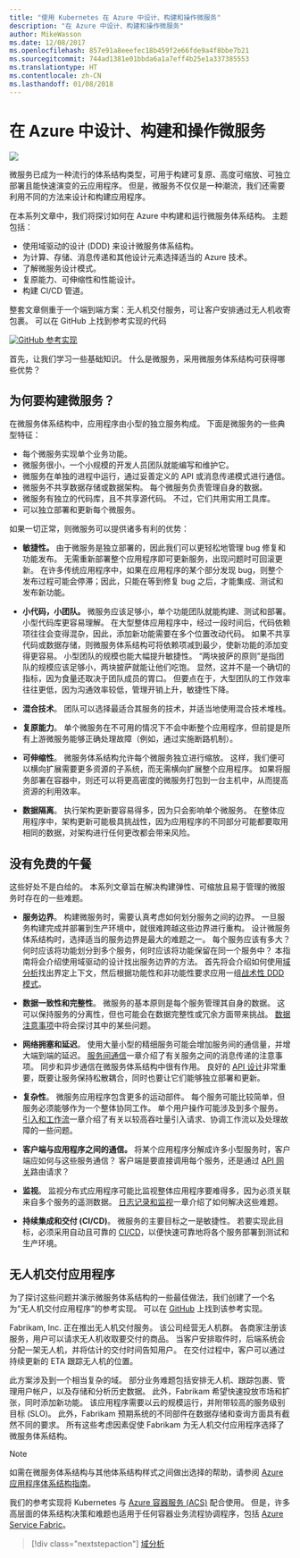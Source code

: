 ```yaml
---
title: "使用 Kubernetes 在 Azure 中设计、构建和操作微服务"
description: "在 Azure 中设计、构建和操作微服务"
author: MikeWasson
ms.date: 12/08/2017
ms.openlocfilehash: 857e91a8eeefec18b459f2e66fde9a4f8bbe7b21
ms.sourcegitcommit: 744ad1381e01bbda6a1a7eff4b25e1a337385553
ms.translationtype: HT
ms.contentlocale: zh-CN
ms.lasthandoff: 01/08/2018
---
```

# <a name="designing-building-and-operating-microservices-on-azure"></a>在 Azure 中设计、构建和操作微服务

![](./images/drone.svg)

微服务已成为一种流行的体系结构类型，可用于构建可复原、高度可缩放、可独立部署且能快速演变的云应用程序。 但是，微服务不仅仅是一种潮流，我们还需要利用不同的方法来设计和构建应用程序。 

在本系列文章中，我们将探讨如何在 Azure 中构建和运行微服务体系结构。 主题包括：

- 使用域驱动的设计 (DDD) 来设计微服务体系结构。 
- 为计算、存储、消息传递和其他设计元素选择适当的 Azure 技术。
- 了解微服务设计模式。
- 复原能力、可伸缩性和性能设计。
- 构建 CI/CD 管道。


整套文章侧重于一个端到端方案：无人机交付服务，可让客户安排通过无人机收寄包裹。 可以在 GitHub 上找到参考实现的代码

[![GitHub](../_images/github.png) 参考实现][drone-ri]

首先，让我们学习一些基础知识。 什么是微服务，采用微服务体系结构可获得哪些优势？

## <a name="why-build-microservices"></a>为何要构建微服务？

在微服务体系结构中，应用程序由小型的独立服务构成。 下面是微服务的一些典型特征：

- 每个微服务实现单个业务功能。
- 微服务很小，一个小规模的开发人员团队就能编写和维护它。
- 微服务在单独的进程中运行，通过妥善定义的 API 或消息传递模式进行通信。 
- 微服务不共享数据存储或数据架构。 每个微服务负责管理自身的数据。 
- 微服务有独立的代码库，且不共享源代码。 不过，它们共用实用工具库。
- 可以独立部署和更新每个微服务。 

如果一切正常，则微服务可以提供诸多有利的优势：

- **敏捷性。** 由于微服务是独立部署的，因此我们可以更轻松地管理 bug 修复和功能发布。 无需重新部署整个应用程序即可更新服务，出现问题时可回滚更新。 在许多传统应用程序中，如果在应用程序的某个部分发现 bug，则整个发布过程可能会停滞；因此，只能在等到修复 bug 之后，才能集成、测试和发布新功能。  

- **小代码，小团队。** 微服务应该足够小，单个功能团队就能构建、测试和部署。 小型代码库更容易理解。 在大型整体应用程序中，经过一段时间后，代码依赖项往往会变得混杂，因此，添加新功能需要在多个位置改动代码。 如果不共享代码或数据存储，则微服务体系结构可将依赖项减到最少，使新功能的添加变得更容易。 小型团队的规模也能大幅提升敏捷性。 “两块披萨的原则”是指团队的规模应该足够小，两块披萨就能让他们吃饱。 显然，这并不是一个确切的指标，因为食量还取决于团队成员的胃口。 但要点在于，大型团队的工作效率往往更低，因为沟通效率较低，管理开销上升，敏捷性下降。  

- **混合技术**。 团队可以选择最适合其服务的技术，并适当地使用混合技术堆栈。 

- **复原能力**。 单个微服务在不可用的情况下不会中断整个应用程序，但前提是所有上游微服务能够正确处理故障（例如，通过实施断路机制）。

- **可伸缩性**。 微服务体系结构允许每个微服务独立进行缩放。 这样，我们便可以横向扩展需要更多资源的子系统，而无需横向扩展整个应用程序。 如果将服务部署在容器中，则还可以将更高密度的微服务打包到一台主机中，从而提高资源的利用效率。

- **数据隔离**。 执行架构更新要容易得多，因为只会影响单个微服务。 在整体应用程序中，架构更新可能极具挑战性，因为应用程序的不同部分可能都要取用相同的数据，对架构进行任何更改都会带来风险。
 
## <a name="no-free-lunch"></a>没有免费的午餐

这些好处不是白给的。 本系列文章旨在解决构建弹性、可缩放且易于管理的微服务时存在的一些难题。

- **服务边界**。 构建微服务时，需要认真考虑如何划分服务之间的边界。 一旦服务构建完成并部署到生产环境中，就很难跨越这些边界进行重构。 设计微服务体系结构时，选择适当的服务边界是最大的难题之一。 每个服务应该有多大？ 何时应该将功能划分到多个服务，何时应该将功能保留在同一个服务中？ 本指南将会介绍使用域驱动的设计找出服务边界的方法。 首先将会介绍如何使用[域分析](./domain-analysis.md)找出界定上下文，然后根据功能性和非功能性要求应用一组[战术性 DDD 模式](./microservice-boundaries.md)。 

- **数据一致性和完整性**。 微服务的基本原则是每个服务管理其自身的数据。 这可以保持服务的分离性，但也可能会在数据完整性或冗余方面带来挑战。 [数据注意事项](./data-considerations.md)中将会探讨其中的某些问题。

- **网络拥塞和延迟**。 使用大量小型的精细服务可能会增加服务间的通信量，并增大端到端的延迟。 [服务间通信](./interservice-communication.md)一章介绍了有关服务之间的消息传递的注意事项。 同步和异步通信在微服务体系结构中很有作用。 良好的 [API 设计](./api-design.md)非常重要，既要让服务保持松散耦合，同时也要让它们能够独立部署和更新。
 
- **复杂性**。 微服务应用程序包含更多的运动部件。 每个服务可能比较简单，但服务必须能够作为一个整体协同工作。 单个用户操作可能涉及到多个服务。 [引入和工作流](./ingestion-workflow.md)一章介绍了有关以较高吞吐量引入请求、协调工作流以及处理故障的一些问题。 

- **客户端与应用程序之间的通信。**  将某个应用程序分解成许多小型服务时，客户端应如何与这些服务通信？ 客户端是要直接调用每个服务，还是通过 [API 网关](./gateway.md)路由请求？

- **监视**。 监视分布式应用程序可能比监视整体应用程序要难得多，因为必须关联来自多个服务的遥测数据。 [日志记录和监视](./logging-monitoring.md)一章介绍了如何解决这些难题。

- **持续集成和交付 (CI/CD)**。 微服务的主要目标之一是敏捷性。 若要实现此目标，必须采用自动且可靠的 [CI/CD](./ci-cd.md)，以便快速可靠地将各个服务部署到测试和生产环境。

## <a name="the-drone-delivery-application"></a>无人机交付应用程序

为了探讨这些问题并演示微服务体系结构的一些最佳做法，我们创建了一个名为“无人机交付应用程序”的参考实现。 可以在 [GitHub][drone-ri] 上找到该参考实现。

Fabrikam, Inc. 正在推出无人机交付服务。 该公司经营无人机群。 各商家注册该服务，用户可以请求无人机收取要交付的商品。 当客户安排取件时，后端系统会分配一架无人机，并将估计的交付时间告知用户。 在交付过程中，客户可以通过持续更新的 ETA 跟踪无人机的位置。

此方案涉及到一个相当复杂的域。 部分业务难题包括安排无人机、跟踪包裹、管理用户帐户，以及存储和分析历史数据。 此外，Fabrikam 希望快速投放市场和扩张，同时添加新功能。 该应用程序需要以云的规模运行，并附带较高的服务级别目标 (SLO)。 此外，Fabrikam 预期系统的不同部件在数据存储和查询方面具有截然不同的要求。 所有这些考虑因素促使 Fabrikam 为无人机交付应用程序选择了微服务体系结构。

> [!NOTE]
> 如需在微服务体系结构与其他体系结构样式之间做出选择的帮助，请参阅 [Azure 应用程序体系结构指南](../guide/index.md)。

我们的参考实现将 Kubernetes 与 [Azure 容器服务 (ACS)](/azure/container-service/kubernetes/) 配合使用。 但是，许多高层面的体系结构决策和难题也适用于任何容器业务流程协调程序，包括 [Azure Service Fabric](/azure/service-fabric/)。 

> [!div class="nextstepaction"]
> [域分析](./domain-analysis.md)


<!-- links -->

[drone-ri]: https://github.com/mspnp/microservices-reference-implementation
